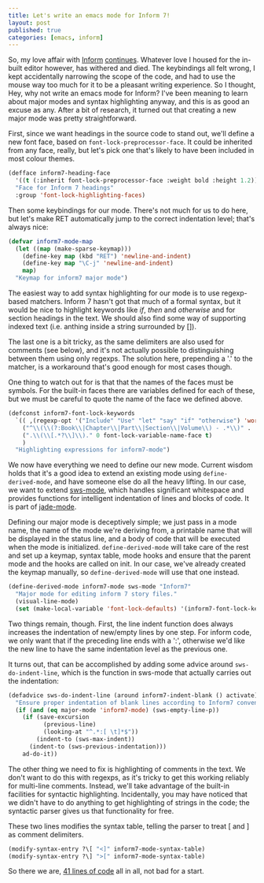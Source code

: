 ```yaml
---
title: Let's write an emacs mode for Inform 7!
layout: post
published: true
categories: [emacs, inform]
---
```


So, my love affair with [Inform][i7] [continues][fun]. Whatever love I
housed for the in-built editor however, has withered and died. The
keybindings all felt wrong, I kept accidentally narrowing the scope of
the code, and had to use the mouse way too much for it to be a
pleasant writing experience. So I thought, Hey, why not write an emacs
mode for Inform? I've been meaning to learn about major modes and
syntax highlighting anyway, and this is as good an excuse as
any. After a bit of research, it turned out that creating a new major
mode was pretty straightforward.

First, since we want headings in the source code to stand out, we'll
define a new font face, based on
`font-lock-preprocessor-face`. It could be inherited from any face,
really, but let's pick one that's likely to have been included in most
colour themes.

``` cl
(defface inform7-heading-face
  '((t (:inherit font-lock-preprocessor-face :weight bold :height 1.2)))
  "Face for Inform 7 headings"
  :group 'font-lock-highlighting-faces)
```

Then some keybindings for our mode. There's not much for us to do
here, but let's make RET automatically jump to the correct indentation
level; that's always nice:

``` cl
(defvar inform7-mode-map
  (let ((map (make-sparse-keymap)))
    (define-key map (kbd "RET") 'newline-and-indent)
    (define-key map "\C-j" 'newline-and-indent)
    map)
  "Keymap for inform7 major mode")
```

The easiest way to add syntax highlighting for our mode is to use
regexp-based matchers. Inform 7 hasn't got that much of a formal
syntax, but it would be nice to highlight keywords like _if_, _then_
and _otherwise_ and for section headings in the text. We should also
find some way of supporting indexed text (i.e. anthing inside a string
surrounded by \[]).

The last one is a bit tricky, as the same delimiters are also used for
comments (see below), and it's not actually possible to distinguishing
between them using only regexps. The solution here, prepending a '.'
to the matcher, is a workaround that's good enough for most cases
though.

One thing to watch out for is that that the names of the faces must be
symbols. For the built-in faces there are variables defined for each
of these, but we must be careful to quote the name of the face we
defined above.

``` cl
(defconst inform7-font-lock-keywords
  `(( ,(regexp-opt '("Include" "Use" "let" "say" "if" "otherwise") 'words) . font-lock-keyword-face)
    ("^\\(\\(?:Book\\|Chapter\\|Part\\|Section\\|Volume\\) - .*\\)" . 'inform7-heading-face)
    (".\\(\\[.*?\\]\\)." 0 font-lock-variable-name-face t)
    )
  "Highlighting expressions for inform7-mode")
```

We now have everything we need to define our new mode. Current wisdom
holds that it's a good idea to extend an existing mode using
`define-derived-mode`, and have someone else do all the heavy
lifting. In our case, we want to extend [sws-mode], which handles
significant whitespace and provides functions for intelligent
indentation of lines and blocks of code. It is part of
[jade-mode][sws-mode].

Defining our major mode is deceptively simple; we just pass in a mode
name, the name of the mode we're deriving from, a printable name that
will be displayed in the status line, and a body of code that will be
executed when the mode is initialized. `define-derived-mode` will take
care of the rest and set up a keymap, syntax table, mode hooks and
ensure that the parent mode and the hooks are called on init. In our
case, we've already created the keymap manually, so
`define-derived-mode` will use that one instead.

```cl
(define-derived-mode inform7-mode sws-mode "Inform7"
  "Major mode for editing inform 7 story files."
  (visual-line-mode)
  (set (make-local-variable 'font-lock-defaults) '(inform7-font-lock-keywords nil t)))
```

Two things remain, though. First, the line indent function does always
increases the indentation of new/empty lines by one step. For inform
code, we only want that if the preceding line ends with a ':',
otherwise we'd like the new line to have the same indentation level as
the previous one.

It turns out, that can be accomplished by adding some advice around
`sws-do-indent-line`, which is the function in sws-mode that actually
carries out the indentation:

```cl
(defadvice sws-do-indent-line (around inform7-indent-blank () activate)
  "Ensure proper indentation of blank lines according to Inform7 conventions."
  (if (and (eq major-mode 'inform7-mode) (sws-empty-line-p))
    (if (save-excursion
          (previous-line)
          (looking-at "^.*:[ \t]*$"))
        (indent-to (sws-max-indent))
      (indent-to (sws-previous-indentation)))
    ad-do-it))
```

The other thing we need to fix is highlighting of comments in the
text. We don't want to do this with regexps, as it's tricky to get
this working reliably for multi-line comments. Instead, we'll take
advantage of the built-in facilities for syntactic
highlighting. Incidentally, you may have noticed that we didn't have
to do anything to get highlighting of strings in the code; the
syntactic parser gives us that functionality for free.

These two lines modifies the syntax table, telling the parser to treat
\[ and \] as comment delimiters.

```cl
(modify-syntax-entry ?\[ "<]" inform7-mode-syntax-table)
(modify-syntax-entry ?\] ">[" inform7-mode-syntax-table)
```

So there we are, [41 lines of code][el] all in all, not bad for a start.

[el]:https://github.com/fred-o/inform7-mode/blob/master/inform7-mode.el
[sws-mode]:https://github.com/brianc/jade-mode
[fun]:http://localhost:4000/2011/02/11/fun-with-inform7.html
[i7]:http://inform7.com

